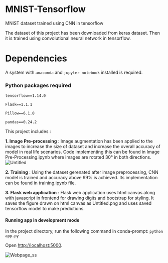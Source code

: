 # MNIST-Tensorflow
MNIST dataset trained using CNN in tensorflow

The dataset of this project has been downloaded from keras dataset. Then it is trained using convolutional neural network in tensorflow.

# Dependencies
A system with `anaconda` and `jupyter notebook` installed is required.

### Python packages required

`tensorflow==1.14.0`

`Flask==1.1.1`

`Pillow==6.1.0`

`pandas==0.24.2`


This project includes :

**1. Image Pre-processing** : Image augmentation has been applied to the images to increase the size of dataset and increase the overall accuracy of model in real life scenarios. Code implementing this can be found in Image Pre-Processing.ipynb where images are rotated 30° in both directions.
![Untitled](https://user-images.githubusercontent.com/51543033/61584467-bfd58980-ab65-11e9-998f-0042d46df9a1.png)


**2. Training** : Using the dataset gerenated after image preprocessing, CNN model is trained and accuracy above 99% is achieved. Its implementation can be found in training.ipynb file.

**3. Flask web application** : Flask web application uses html canvas along with javascript in frontend for drawing digits and bootstrap for styling. It saves the figure drawn on html canvas as Untitled.png and uses saved tensorflow model to make predictions.

#### Running app in development mode
In the project directory, run the following command in conda-prompt:
`python app.py`

Open [http://localhost:5000](http://localhost:5000).

![Webpage_ss](https://user-images.githubusercontent.com/51543033/61583730-aa5a6280-ab59-11e9-8370-b5503a2a4b1b.png)

